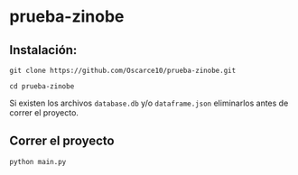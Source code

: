 # prueba-zinobe

## Instalación:

```
git clone https://github.com/Oscarce10/prueba-zinobe.git
```

```
cd prueba-zinobe
```

Si existen los archivos `database.db` y/o `dataframe.json` eliminarlos antes de correr el proyecto.

## Correr el proyecto

```
python main.py
```
